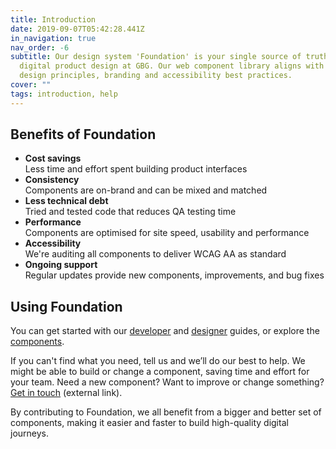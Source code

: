 ```yaml
---
title: Introduction
date: 2019-09-07T05:42:28.441Z
in_navigation: true
nav_order: -6
subtitle: Our design system 'Foundation' is your single source of truth for
  digital product design at GBG. Our web component library aligns with GBG's
  design principles, branding and accessibility best practices.
cover: ""
tags: introduction, help
---
```

## Benefits of Foundation

* **Cost savings**  
  Less time and effort spent building product interfaces
* **Consistency**  
  Components are on-brand and can be mixed and matched
* **Less technical debt**  
  Tried and tested code that reduces QA testing time
* **Performance**  
  Components are optimised for site speed, usability and performance
* **Accessibility**  
  We're auditing all components to deliver WCAG AA as standard
* **Ongoing support**  
  Regular updates provide new components, improvements, and bug fixes

## Using Foundation

You can get started with our [developer](/blog/developer-guide.md) and [designer](/blog/designer-guide.md) guides, or explore the [components](/components).

If you can't find what you need, tell us and we’ll do our best to help. We might be able to build or change a component, saving time and effort for your team. Need a new component? Want to improve or change something? [Get in touch](https://forms.office.com/pages/responsepage.aspx?id=CX4F40inykqMZw9aP3qYkLP4NT-SWnZBiG_hFPX6C61UQ1pCN0k1VE5GTUc4T0JPSVQ5WlRIT1I5OCQlQCN0PWcu) (external link).

By contributing to Foundation, we all benefit from a bigger and better set of components, making it easier and faster to build high-quality digital journeys.